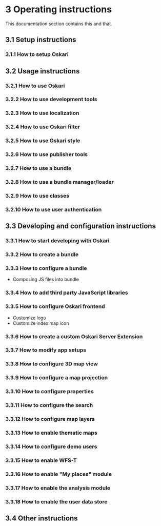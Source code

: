 # 3 Operating instructions

This documentation section contains this and that.

## 3.1 Setup instructions

### 3.1.1 How to setup Oskari

## 3.2 Usage instructions

### 3.2.1 How to use Oskari
### 3.2.2 How to use development tools
### 3.2.3 How to use localization
### 3.2.4 How to use Oskari filter
### 3.2.5 How to use Oskari style
### 3.2.6 How to use publisher tools
### 3.2.7 How to use a bundle
### 3.2.8 How to use a bundle manager/loader
### 3.2.9 How to use classes
### 3.2.10 How to use user authentication

## 3.3 Developing and configuration instructions

### 3.3.1 How to start developing with Oskari
### 3.3.2 How to create a bundle
### 3.3.3 How to configure a bundle
- Composing JS files into bundle
### 3.3.4 How to add third party JavaScript libraries
### 3.3.5 How to configure Oskari frontend
- Customize logo
- Customize index map icon
### 3.3.6 How to create a custom Oskari Server Extension
### 3.3.7 How to modify app setups
### 3.3.8 How to configure 3D map view
### 3.3.9 How to configure a map projection
### 3.3.10 How to configure properties
### 3.3.11 How to configure the search
### 3.3.12 How to configure map layers
### 3.3.13 How to enable thematic maps
### 3.3.14 How to configure demo users
### 3.3.15 How to enable WFS-T
### 3.3.16 How to enable "My places" module
### 3.3.17 How to enable the analysis module
### 3.3.18 How to enable the user data store

## 3.4 Other instructions